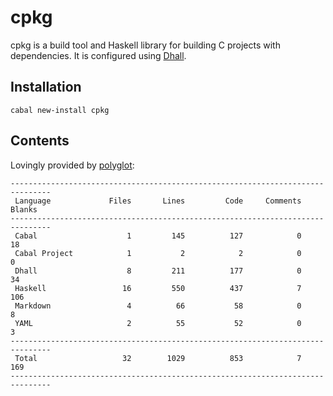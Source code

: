 # cpkg

cpkg is a build tool and Haskell library for building C projects with
dependencies. It is configured using
[Dhall](http://github.com/dhall-lang/dhall-haskell).

## Installation

```
cabal new-install cpkg
```

## Contents

Lovingly provided by [polyglot](https://github.com/vmchale/polyglot):

```
-------------------------------------------------------------------------------
 Language             Files       Lines         Code     Comments       Blanks
-------------------------------------------------------------------------------
 Cabal                    1         145          127            0           18
 Cabal Project            1           2            2            0            0
 Dhall                    8         211          177            0           34
 Haskell                 16         550          437            7          106
 Markdown                 4          66           58            0            8
 YAML                     2          55           52            0            3
-------------------------------------------------------------------------------
 Total                   32        1029          853            7          169
-------------------------------------------------------------------------------
```
